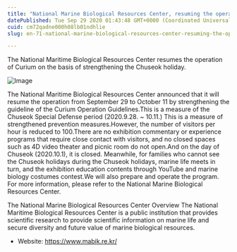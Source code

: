 ```yaml
---
title: "National Marine Biological Resources Center, resuming the operation of Curium as a standard that has been strengthened during the Chuseok..."
datePublished: Tue Sep 29 2020 01:43:48 GMT+0000 (Coordinated Universal Time)
cuid: cm72qadne000h08lb01ndhlie
slug: en-71-national-marine-biological-resources-center-resuming-the-operation-of-curium-as-a-standard-that-has-been-strengthened-during-the-chuseok-holiday

---
```



The National Maritime Biological Resources Center resumes the operation of Curium on the basis of strengthening the Chuseok holiday.

![Image](https://cdn.hashnode.com/res/hashnode/image/upload/v1739414171067/0a3bb411-facb-491f-9b38-ad143596ac47.jpeg)

The National Maritime Biological Resources Center announced that it will resume the operation from September 29 to October 11 by strengthening the guideline of the Curium Operation Guidelines.This is a measure of the Chuseok Special Defense period (2020.9.28. ~ 10.11.) This is a measure of strengthened prevention measures.However, the number of visitors per hour is reduced to 100.There are no exhibition commentary or experience programs that require close contact with visitors, and no closed spaces such as 4D video theater and picnic room do not open.And on the day of Chuseok (2020.10.1), it is closed. Meanwhile, for families who cannot see the Chuseok holidays during the Chuseok holidays, marine life meets in turn, and the exhibition education contents through YouTube and marine biology costumes contest.We will also prepare and operate the program. For more information, please refer to the National Marine Biological Resources Center.

The National Marine Biological Resources Center Overview The National Maritime Biological Resources Center is a public institution that provides scientific research to provide scientific information on marine life and secure diversity and future value of marine biological resources.

- Website: https://www.mabik.re.kr/
